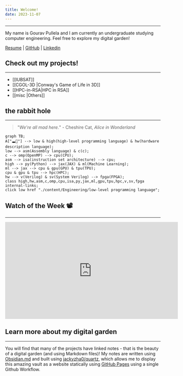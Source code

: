 ```yaml
---
title: Welcome!
date: 2023-11-07
---
```

---
My name is Gourav Pullela and I am currently an undergraduate studying computer engineering.  Feel free to explore my digital garden!

<a target="_blank" href="./assets/Resume/Gourav-Pullela-Resume.pdf">Resume</a> | [GitHub](https://github.com/gpullela) | [Linkedin](https://www.linkedin.com/in/gourav-pullela/)

## Check out my projects!  
---
- [[IUBSAT]]
- [[CGOL-3D |Conway's Game of Life in 3D]]
- [[HPC-in-RSA|HPC in RSA]]
- [[misc |Others]]

## the rabbit hole
---

>"*We're all mad here.*"
\- Cheshire Cat, *Alice in Wonderland*

```mermaid
graph TB;
A["🕳️🐇"] --> low & high(high-level programming language) & hw(hardware description language);
low --> asm(Assembly language) & c(c);
c --> omp(OpenMP) --> cpu(CPU);
asm --> isa(instruction set architecture) --> cpu;
high --> py(Python) --> jax(JAX) & ml(Machine Learning);
ml --> jax --> cpu & gpu(GPU) & tpu(TPU);
cpu & gpu & tpu --> hpc(HPC);
hw --> v(Verilog) & sv(System Verilog) --> fpga(FPGA);
class high,hw,asm,c,omp,cpu,isa,py,jax,ml,gpu,tpu,hpc,v,sv,fpga internal-links;
click low href "./content/Engineering/low-level programming language";
```

## Watch of the Week 📽️
---
<iframe width="560" height="315" src="https://www.youtube.com/embed/QQ2QOPWZKVc?si=UcXjKbEb8rC90HqQ" title="YouTube video player" frameborder="0" allow="accelerometer; autoplay; clipboard-write; encrypted-media; gyroscope; picture-in-picture; web-share" allowfullscreen></iframe>

## Learn more about my digital garden
---
You will find that many of the projects have linked notes - that is the beauty of a digital garden (and using Markdown files)!  My notes are written using [Obsidian.md](https://obsidian.md/) and built using [jackyzha0/quartz](https://quartz.jzhao.xyz/), which allows me to display this amazing vault as a website statically using [GitHub Pages](https://pages.github.com/) using a single Github Workflow.  



